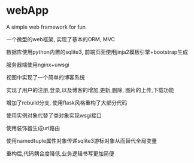 # webApp
A simple web framework for fun

一个微型的web框架, 实现了基本的ORM, MVC

数据库使用python内置的sqlite3, 前端页面使用jinja2模板引擎+bootstrap生成

服务器端使用nginx+uwsgi

视图中实现了一个简单的博客系统

实现了用户的注册,登录,以及博客的增加,更新,删除, 图片的上传,下载功能

增加了rebuild分支, 使用flask风格重构了大部分代码

使用实例对象代替了类对象实现wsgi接口

使用装饰器生成url路由

使用namedtuple属性对象传递sqlite3游标对象从而替代全局变量

重构后,代码耦合度降低,业务逻辑书写更加简便

